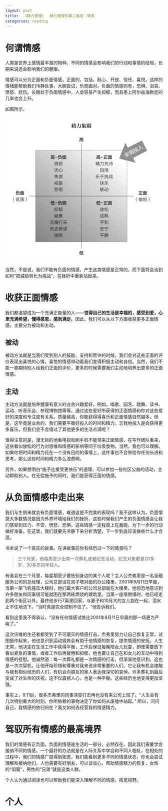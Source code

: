 ```yaml
---
layout: post
title:  《精力管理》  精力管理的第二维度：情感
categories: reading
---
```


# 何谓情感

人类是世界上感情最丰富的物种，不同的情感会影响我们的行动和事情的结局，长期来说还会影响我们的健康。

情感可以分为正面和负面情感。正面的，包括，耐心、开放、信任、喜悦，这样的情绪能帮助我们冷静处事，大胆尝试，乐观面对。负面的情感则有，恐惧、沮丧、愤怒、悲伤。长期处于负面情感中，人会容易产生抑郁，而且患上阿尔兹海默症的几率也会上升。

如图所示，

![精力管理-精力象限.png](/assets/%E7%B2%BE%E5%8A%9B%E7%AE%A1%E7%90%86-%E7%B2%BE%E5%8A%9B%E8%B1%A1%E9%99%90.png)

当然，不是说，我们不能有负面的情感，产生这类情感是正常的，而下面将会谈到如何“把威胁转化为挑战”，在挫折中重新站起来。


# 收获正面情感

我们都渴望成为一个充满正能量的人——**觉得自己的生活是幸福的，感受到爱，心里充满希望，懂得感恩，感到满足**。因此，我们可以从以下方面收获更多正面情感。主要分为被动和主动。

## 被动

被动方法就是当我们受到别人的鼓励、支持和赞许的时候，我们会对这些正面的评价表现出喜悦的心情。喜悦的情感带动着我们变得积极主动和自信。当然，我们不能一直期待别人给我们正面的评价，更多的时候需要我们主动地培养出更多的正面情感。

## 主动

主动方法就是培养健康有意义的业余兴趣爱好，例如，唱歌、园艺、跳舞、读书、运动、听音乐会、参观博物馆等等。通过这些爱好所获得的正面情感和你对这些爱好的深度和专注度有关系。质量越高，你能获得得喜乐和正面情感自然越多。但是，这毕竟是业余的，我们需要平衡好投入的时间和精力。忘我地投入是会获得更多喜乐，但我们会不会错过了其他更多的生活点滴呢？

值得注意的是，漫无目的地看电视和刷手机不能带来正面情感，在写作团队看来，这些看似放松的行为对思维和情感的影响等同于垃圾食物。当然，我也可以理解。如果你把时间和精力花在一个没有目的的事情上，这件事也不会带给你任何长进和思考，那么这些时间和精力多么浪费啊。

另外，如果想明白“施予比接受更快乐”的道理，可以参加一些社区公益的活动，主动帮助别人。在无偿施予的同时，我们是获得正面的情感。


# 从负面情感中走出来

我们与生俱来就会有负面情感，难道这是不完美的表现吗？我不这样认为。负面情感大多数情况是因为外界环境给我们的挫折，这些时候我们产生的负面情感会让我们感受到压力、不安、愤怒、恐惧，这些情感一定程度上在蓄能，为下一步的行动做好准备。在这里，我们就要先冷静下来分析清楚，下一步到底应该做些什么才合适。

书本说了一个真实的故事。在讲故事前你有经历过一下的情景吗？

> 三个月里，他每周至少出席一次葬礼或者纪念活动，纪念对象都是20多岁、30多岁的年轻人。

有谁会在三个月里，每星期至少要告别身边的某个人呢？主人公杰弗里是一名金融服务公司的总经理，公司总部设在双子塔对面的办公楼里。2001年9月11日早晨，当第一架飞机撞击大楼时，他们最大客户的公司总部就在大楼里。他惊恐地意识到许多朋友和同事很可能就困在那两栋燃烧的建筑里。当第一座塔倒塌时，他已经走到两个街区以外。最终他步行7英里回家，与妻子和10月大的女儿抱在一起，泪水止不住地流下。​“当时真是完全控制不住了。​”他告诉我们。

看到这里我不得承认，“没有任何情感试炼比2001年9月11日早晨的那一场更为严峻了。”

这次灾难的生还者都受到了不可磨灭的情感打击。杰弗里努力让自己恢复正常，试图振作起来，他也意识到运动锻炼会有助于他情感的恢复，提供情感的安抚。人生无常，他决定在生活工作中获得平衡，工作后保证每晚陪女儿玩耍，即使需要放下看似紧急的事情，或者工作后再疲倦和抑郁，他也要让自己在和女儿的互动中得到情感的抚慰。他诚然道：每一次葬礼都是一次情感的打击，但渐渐他意识到，这也是一次次契机，让他开始珍惜和尊重对我来说非常重要的人们。它让我有机会接触与我有相似经历的人们，有机会向朋友的家人表达我深切的哀悼。许多葬礼到最后变成了对生命的庆祝，这不仅震撼人心，也是一种平衡。这些经历也他变得更加坚强。

事实上，9.11后，很多杰弗里的同事深受打击再也没有来公司上班了。“人生会有几次特别重大的时刻，你所依赖的事物决定了你如何从废墟中站起。”  所以，问问自己，我情感的依归何在？我又如何去经营我的情感精力。


# 驾驭所有情感的最高境界

我们的情感有正负面。负面的情感是生活的一部分，必然存在。因此我们需要学会接纳不同的情感。一个最好的办法就是在人际关系中学会和不同人相处，在相处的过程中，我们的情感广度得到拓宽，我们能看到更多不同的情感状态，你也会尝试理解和接纳他们，人也需要有好朋友，可以谈谈心，帮助情感精力的恢复，女性的“闺蜜”，男性的“兄弟”就是这类人群。

个人认为通过阅读也可以帮助我们能深入理解不同的情感，拓宽视野。


# 个人


<!--stackedit_data:
eyJoaXN0b3J5IjpbNDEyODQ3NzI5LDk2MDEwNDIwMSwyMDgwMT
MwMjMwLC01NTQyNzI5MDksLTE2Njk3Mjg1NiwtMTQ4ODkxMzUy
MV19
-->